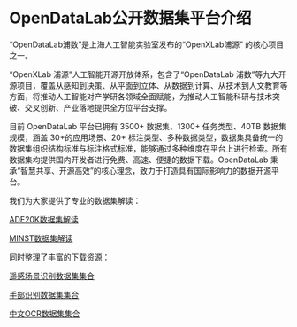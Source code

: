 # OpenDataLab公开数据集平台介绍
“OpenDataLab浦数”是上海人工智能实验室发布的“OpenXLab浦源” 的核心项目之一。

“OpenXLab 浦源”人工智能开源开放体系，包含了“OpenDataLab 浦数”等九大开源项目，覆盖从感知到决策、从平面到立体、从数据到计算、从技术到人文教育等方面，将推动人工智能对产学研各领域全面赋能，为推动人工智能科研与技术突破、交叉创新、产业落地提供全方位平台支撑。

目前 OpenDataLab 平台已拥有 3500+ 数据集、1300+ 任务类型、40TB 数据集规模，涵盖 30+的应用场景、20+ 标注类型、多种数据类型，数据集具备统一的数据集组织结构标准与标注格式标准，能够通过多种维度在平台上进行检索。所有数据集均提供国内开发者进行免费、高速、便捷的数据下载。OpenDataLab 秉承“智慧共享、开源高效”的核心理念，致力于打造具有国际影响力的数据开源平台。

我们为大家提供了专业的数据集解读：

[ADE20K数据集解读](https://github.com/opendatalab/datasets/blob/main/%E8%A7%A3%E8%AF%BB-ADE20K.md)

[MINST数据集解读](https://github.com/opendatalab/datasets/blob/main/%E8%A7%A3%E8%AF%BB-MINST.md)


同时整理了丰富的下载资源：

[遥感场景识别数据集集合](https://github.com/opendatalab/datasets/blob/main/%E6%B1%87%E6%80%BB-%E9%81%A5%E6%84%9F%E5%9C%BA%E6%99%AF%E8%AF%86%E5%88%AB%E6%95%B0%E6%8D%AE%E9%9B%86.md)

[手部识别数据集集合](https://github.com/opendatalab/datasets/blob/main/%E6%B1%87%E6%80%BB-%E6%89%8B%E9%83%A8%E8%AF%86%E5%88%AB%E6%95%B0%E6%8D%AE%E9%9B%86.md)

[中文OCR数据集集合](https://github.com/opendatalab/datasets/blob/main/%E6%B1%87%E6%80%BB-%E4%B8%AD%E6%96%87OCR%E6%95%B0%E6%8D%AE%E9%9B%86.md)

